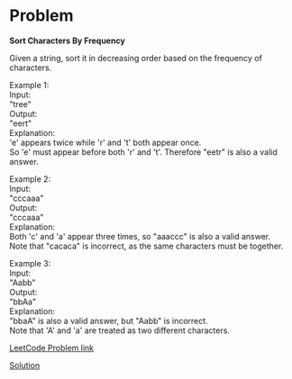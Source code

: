 # Problem
__Sort Characters By Frequency__

Given a string, sort it in decreasing order based on the frequency of characters.</br>

Example 1:</br>
Input:</br>
"tree"</br>
Output:</br>
"eert"</br>
Explanation:</br>
'e' appears twice while 'r' and 't' both appear once.</br>
So 'e' must appear before both 'r' and 't'. Therefore "eetr" is also a valid answer.</br>

Example 2:</br>
Input:</br>
"cccaaa"</br>
Output:</br>
"cccaaa"</br>
Explanation:</br>
Both 'c' and 'a' appear three times, so "aaaccc" is also a valid answer.</br>
Note that "cacaca" is incorrect, as the same characters must be together.</br>

Example 3:</br>
Input:</br>
"Aabb"</br>
Output:</br>
"bbAa"</br>
Explanation:</br>
"bbaA" is also a valid answer, but "Aabb" is incorrect.</br>
Note that 'A' and 'a' are treated as two different characters.</br>


[LeetCode Problem link](https://leetcode.com/explore/featured/card/may-leetcoding-challenge/537/week-4-may-22nd-may-28th/3337/)

[Solution](https://github.com/DhanabalShanmugam/Leet-Code-30-Days-Challenge/blob/master/May2020/Week4/Day_22/Solution.py)
